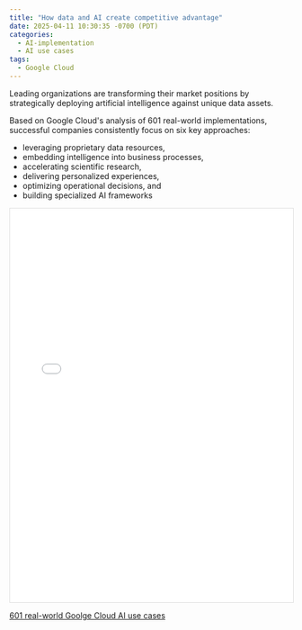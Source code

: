 ```yaml
---
title: "How data and AI create competitive advantage"
date: 2025-04-11 10:30:35 -0700 (PDT)
categories: 
  - AI-implementation
  - AI use cases
tags:
  - Google Cloud
---
```


Leading organizations are transforming their market positions by strategically deploying artificial intelligence against unique data assets. 

Based on Google Cloud's analysis of 601 real-world implementations, successful companies consistently focus on six key approaches: 

* leveraging proprietary data resources, 
* embedding intelligence into business processes, 
* accelerating scientific research, 
* delivering personalized experiences, 
* optimizing operational decisions, and 
* building specialized AI frameworks

<div class="pdf-container" style="width: 100%; max-width: 960px;">
  <iframe 
    src="/assets/pdfs/How Companies Leverage Data for Competitive Advantage Through AI.pdf#page=1&view=FitH&pagemode=thumbs" 
    width="100%" 
    height="700px" 
    style="border: 1px solid #ddd;"
  ></iframe>
</div>

[601 real-world Goolge Cloud AI use cases](https://cloud.google.com/transform/101-real-world-generative-ai-use-cases-from-industry-leaders)